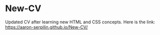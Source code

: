 # New-CV
Updated CV after learning new HTML and CSS concepts.
Here is the link:  https://aaron-serpilin.github.io/New-CV/
